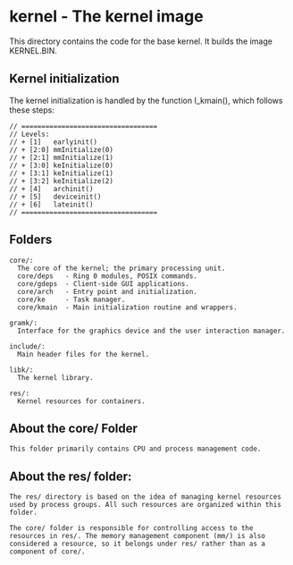 # kernel - The kernel image

This directory contains the code for the base kernel. It builds the image KERNEL.BIN.

## Kernel initialization

The kernel initialization is handled by the function I_kmain(), which follows these steps:

```
// ==================================
// Levels:
// + [1]   earlyinit()
// + [2:0] mmInitialize(0)
// + [2:1] mmInitialize(1)
// + [3:0] keInitialize(0)
// + [3:1] keInitialize(1)
// + [3:2] keInitialize(2)
// + [4]   archinit()
// + [5]   deviceinit()
// + [6]   lateinit()
// ==================================
```


## Folders

```
core/:
  The core of the kernel; the primary processing unit.
  core/deps   - Ring 0 modules, POSIX commands.
  core/gdeps  - Client-side GUI applications.
  core/arch   - Entry point and initialization.
  core/ke     - Task manager.
  core/kmain  - Main initialization routine and wrappers.

gramk/:
  Interface for the graphics device and the user interaction manager.

include/:
  Main header files for the kernel.

libk/:
  The kernel library.

res/:
  Kernel resources for containers.
```

## About the core/ Folder

```
This folder primarily contains CPU and process management code.
```

## About the res/ folder:

```
The res/ directory is based on the idea of managing kernel resources used by process groups. All such resources are organized within this folder.

The core/ folder is responsible for controlling access to the resources in res/. The memory management component (mm/) is also considered a resource, so it belongs under res/ rather than as a component of core/.
```
      

